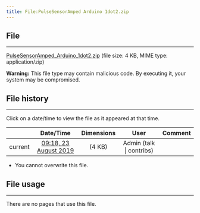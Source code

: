 ```yaml
---
title: File:PulseSensorAmped Arduino 1dot2.zip
---
```


## File
--------

[PulseSensorAmped_Arduino_1dot2.zip](https://wiki.elecrow.com/images/5/5d/PulseSensorAmped_Arduino_1dot2.zip) (file size: 4 KB, MIME type: application/zip)

**Warning:** This file type may contain malicious code. By executing it, your system may be compromised.

## File history
--------

Click on a date/time to view the file as it appeared at that time.

|         |                          Date/Time                           | Dimensions  |                             User                             | Comment |
| :-----: | :----------------------------------------------------------: | :---------: | :----------------------------------------------------------: | :-----: |
| current | [09:18, 23 August 2019](https://wiki.elecrow.com/images/5/5d/PulseSensorAmped_Arduino_1dot2.zip) | (4 KB) | Admin (talk \| contribs) |         |

- You cannot overwrite this file.

## File usage
--------

There are no pages that use this file.